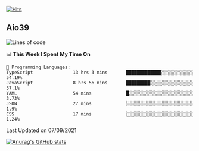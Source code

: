 [![Hits](https://hits.seeyoufarm.com/api/count/incr/badge.svg?url=https%3A%2F%2Fgithub.com%2Faio39&count_bg=%2339C5BB&title_bg=%23555555&icon=&icon_color=%23E7E7E7&title=hits&edge_flat=false)](https://hits.seeyoufarm.com)

## Aio39

<!--START_SECTION:waka-->
![Lines of code](https://img.shields.io/badge/From%20Hello%20World%20I%27ve%20Written-699184%20lines%20of%20code-blue)

📊 **This Week I Spent My Time On** 

```text
💬 Programming Languages: 
TypeScript               13 hrs 3 mins       █████████████░░░░░░░░░░░░   54.19% 
JavaScript               8 hrs 56 mins       █████████░░░░░░░░░░░░░░░░   37.1% 
YAML                     54 mins             █░░░░░░░░░░░░░░░░░░░░░░░░   3.73% 
JSON                     27 mins             ░░░░░░░░░░░░░░░░░░░░░░░░░   1.9% 
CSS                      17 mins             ░░░░░░░░░░░░░░░░░░░░░░░░░   1.24%

```


 Last Updated on 07/09/2021
<!--END_SECTION:waka-->
[![Anurag's GitHub stats](https://github-readme-stats.vercel.app/api?username=aio39)](https://github.com/anuraghazra/github-readme-stats)

<!--
**aio39/aio39** is a ✨ _special_ ✨ repository because its `README.md` (this file) appears on your GitHub profile.

Here are some ideas to get you started:

- 🔭 I’m currently working on ...
- 🌱 I’m currently learning ...
- 👯 I’m looking to collaborate on ...
- 🤔 I’m looking for help with ...
- 💬 Ask me about ...
- 📫 How to reach me: ...
- 😄 Pronouns: ...
- ⚡ Fun fact: ...
-->
